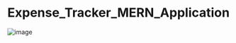 # Expense_Tracker_MERN_Application
![image](https://github.com/Siva-Mula-03/Expense_Tracker_MERN_Application/assets/111627965/010a356a-b454-4f1d-8821-720d3950e79b)
